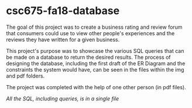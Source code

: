 # csc675-fa18-database

The goal of this project was to create a business rating and review forum that consumers could use
to view other people's experiences and the reviews they have written for a given business.  

This project's purpose was to showcase the various SQL queries that can be made on a database to return the desired results.
The process of designing the database, including the first draft of the ER Diagram and the constraints the system would have, can be seen
in the files within the img and pdf folders.   

The project was completed with the help of one other person (in pdf files). 

_All the SQL, including queries, is in a single file_
